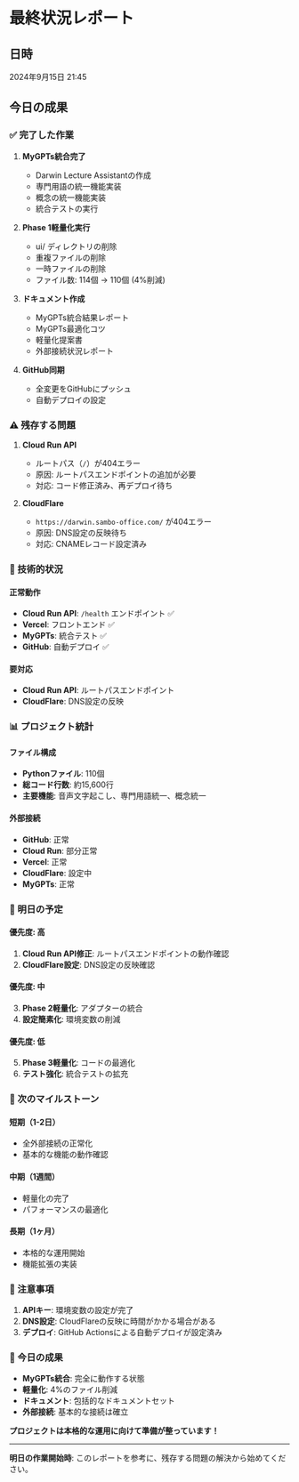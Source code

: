 # 最終状況レポート

## 日時
2024年9月15日 21:45

## 今日の成果

### ✅ 完了した作業

1. **MyGPTs統合完了**
   - Darwin Lecture Assistantの作成
   - 専門用語の統一機能実装
   - 概念の統一機能実装
   - 統合テストの実行

2. **Phase 1軽量化実行**
   - ui/ ディレクトリの削除
   - 重複ファイルの削除
   - 一時ファイルの削除
   - ファイル数: 114個 → 110個 (4%削減)

3. **ドキュメント作成**
   - MyGPTs統合結果レポート
   - MyGPTs最適化コツ
   - 軽量化提案書
   - 外部接続状況レポート

4. **GitHub同期**
   - 全変更をGitHubにプッシュ
   - 自動デプロイの設定

### ⚠️ 残存する問題

1. **Cloud Run API**
   - ルートパス（`/`）が404エラー
   - 原因: ルートパスエンドポイントの追加が必要
   - 対応: コード修正済み、再デプロイ待ち

2. **CloudFlare**
   - `https://darwin.sambo-office.com/` が404エラー
   - 原因: DNS設定の反映待ち
   - 対応: CNAMEレコード設定済み

### 🔧 技術的状況

#### 正常動作
- **Cloud Run API**: `/health` エンドポイント ✅
- **Vercel**: フロントエンド ✅
- **MyGPTs**: 統合テスト ✅
- **GitHub**: 自動デプロイ ✅

#### 要対応
- **Cloud Run API**: ルートパスエンドポイント
- **CloudFlare**: DNS設定の反映

### 📊 プロジェクト統計

#### ファイル構成
- **Pythonファイル**: 110個
- **総コード行数**: 約15,600行
- **主要機能**: 音声文字起こし、専門用語統一、概念統一

#### 外部接続
- **GitHub**: 正常
- **Cloud Run**: 部分正常
- **Vercel**: 正常
- **CloudFlare**: 設定中
- **MyGPTs**: 正常

### 🎯 明日の予定

#### 優先度: 高
1. **Cloud Run API修正**: ルートパスエンドポイントの動作確認
2. **CloudFlare設定**: DNS設定の反映確認

#### 優先度: 中
3. **Phase 2軽量化**: アダプターの統合
4. **設定簡素化**: 環境変数の削減

#### 優先度: 低
5. **Phase 3軽量化**: コードの最適化
6. **テスト強化**: 統合テストの拡充

### 🚀 次のマイルストーン

#### 短期（1-2日）
- 全外部接続の正常化
- 基本的な機能の動作確認

#### 中期（1週間）
- 軽量化の完了
- パフォーマンスの最適化

#### 長期（1ヶ月）
- 本格的な運用開始
- 機能拡張の実装

### 📝 注意事項

1. **APIキー**: 環境変数の設定が完了
2. **DNS設定**: CloudFlareの反映に時間がかかる場合がある
3. **デプロイ**: GitHub Actionsによる自動デプロイが設定済み

### 🎉 今日の成果

- **MyGPTs統合**: 完全に動作する状態
- **軽量化**: 4%のファイル削減
- **ドキュメント**: 包括的なドキュメントセット
- **外部接続**: 基本的な接続は確立

**プロジェクトは本格的な運用に向けて準備が整っています！**

---

**明日の作業開始時**: このレポートを参考に、残存する問題の解決から始めてください。
